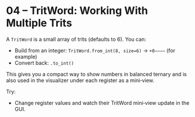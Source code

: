 # 04 – TritWord: Working With Multiple Trits

A `TritWord` is a small array of trits (defaults to 6). You can:
- Build from an integer: `TritWord.from_int(8, size=6)` → `+0−−−−` (for example)
- Convert back: `.to_int()`

This gives you a compact way to show numbers in balanced ternary and is also used in the visualizer under each register as a mini‑view.

Try:
- Change register values and watch their TritWord mini‑view update in the GUI.
